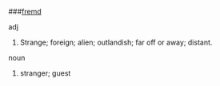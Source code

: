 ###[fremd](http://en.wiktionary.org/wiki/fremd)

adj

  1) Strange; foreign; alien; outlandish; far off or away; distant.

noun

  1) stranger; guest
